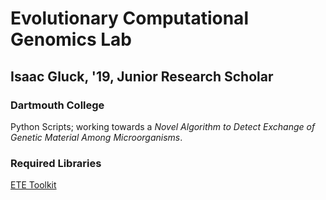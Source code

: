 # Evolutionary Computational Genomics Lab
## Isaac Gluck, '19, Junior Research Scholar
### Dartmouth College

Python Scripts; working towards a *Novel Algorithm to Detect Exchange of Genetic Material Among Microorganisms*.

### Required Libraries
[ETE Toolkit](https://www.etetoolkit.org)
